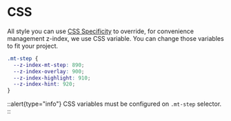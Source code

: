 # CSS
All style you can use [CSS Specificity](https://developer.mozilla.org/en-US/docs/Web/CSS/Specificity) to override, for convenience management z-index, we use CSS variable. You can change those variables to fit your project.

```css
.mt-step {
  --z-index-mt-step: 890;
  --z-index-overlay: 900;
  --z-index-highlight: 910;
  --z-index-hint: 920;
}
```

::alert{type="info"}
CSS variables must be configured on `.mt-step` selector.
::
